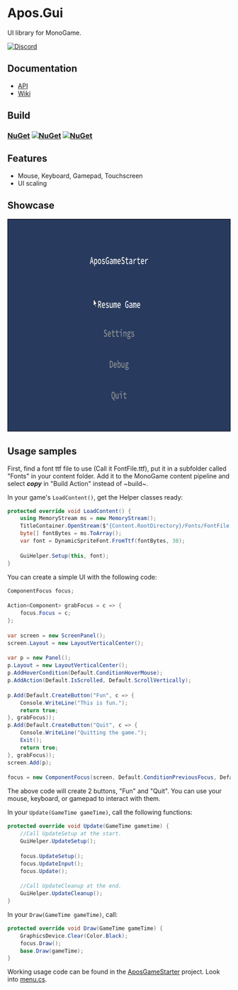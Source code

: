 # Apos.Gui
UI library for MonoGame.

[![Discord](https://img.shields.io/discord/355231098122272778.svg)](https://discord.gg/N9t26Uv)

## Documentation

* [API](https://apostolique.github.io/Apos.Gui/)
* [Wiki](https://github.com/Apostolique/Apos.Gui/wiki)


## Build

### [NuGet](https://www.nuget.org/packages/Apos.Gui/) [![NuGet](https://img.shields.io/nuget/v/Apos.Gui.svg)](https://www.nuget.org/packages/Apos.Gui/) [![NuGet](https://img.shields.io/nuget/dt/Apos.Gui.svg)](https://www.nuget.org/packages/Apos.Gui/)

## Features

* Mouse, Keyboard, Gamepad, Touchscreen
* UI scaling

## Showcase

<img src="Images/Showcase.gif" alt="Apos GUI Loop" width="800" height="480" />

## Usage samples

First, find a font ttf file to use (Call it FontFile.ttf), put it in a subfolder called "Fonts" in your content folder. Add it to the MonoGame content pipeline and select ***copy*** in "Build Action" instead of ~build~.

In your game's `LoadContent()`, get the Helper classes ready:

```csharp
protected override void LoadContent() {
    using MemoryStream ms = new MemoryStream();
    TitleContainer.OpenStream($"{Content.RootDirectory}/Fonts/FontFile.ttf").CopyTo(ms);
    byte[] fontBytes = ms.ToArray();
    var font = DynamicSpriteFont.FromTtf(fontBytes, 30);

    GuiHelper.Setup(this, font);
}
```

You can create a simple UI with the following code:

```csharp
ComponentFocus focus;

Action<Component> grabFocus = c => {
    focus.Focus = c;
};

var screen = new ScreenPanel();
screen.Layout = new LayoutVerticalCenter();

var p = new Panel();
p.Layout = new LayoutVerticalCenter();
p.AddHoverCondition(Default.ConditionHoverMouse);
p.AddAction(Default.IsScrolled, Default.ScrollVertically);

p.Add(Default.CreateButton("Fun", c => {
    Console.WriteLine("This is fun.");
    return true;
}, grabFocus));
p.Add(Default.CreateButton("Quit", c => {
    Console.WriteLine("Quitting the game.");
    Exit();
    return true;
}, grabFocus));
screen.Add(p);

focus = new ComponentFocus(screen, Default.ConditionPreviousFocus, Default.ConditionNextFocus);
```

The above code will create 2 buttons, "Fun" and "Quit". You can use your mouse, keyboard, or gamepad to interact with them.

In your `Update(GameTime gameTime)`, call the following functions:

```csharp
protected override void Update(GameTime gametime) {
    //Call UpdateSetup at the start.
    GuiHelper.UpdateSetup();

    focus.UpdateSetup();
    focus.UpdateInput();
    focus.Update();

    //Call UpdateCleanup at the end.
    GuiHelper.UpdateCleanup();
}
```

In your `Draw(GameTime gameTime)`, call:

```csharp
protected override void Draw(GameTime gameTime) {
    GraphicsDevice.Clear(Color.Black);
    focus.Draw();
    base.Draw(gameTime);
}
```

Working usage code can be found in the [AposGameStarter](https://github.com/Apostolique/AposGameStarter) project. Look into [menu.cs](https://github.com/Apostolique/AposGameStarter/blob/master/Menu.cs).
